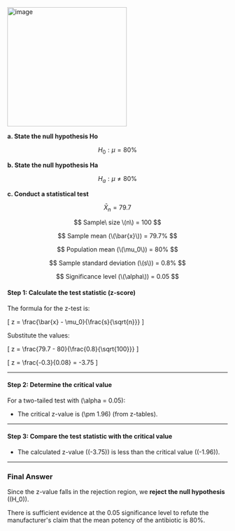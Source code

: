 
<img width="273" alt="image" src="https://github.com/user-attachments/assets/7ff151ac-7218-45b6-a3e8-db043ec0bf8d">

**a. State the null hypothesis Ho**

$$
H_0: \mu = 80\%
$$

**b. State the null hypothesis Ha**

$$
H_a: \mu \neq 80\%
$$

**c. Conduct a statistical test**

$$
\bar{X}_n = 79.7%, \quad \mu_0 = 5.86, \quad s = 0.70, \quad n = 100
$$

$$
Sample\ size \(n\) = 100
$$

$$
Sample mean (\(\bar{x}\)) = 79.7% 
$$

$$
Population mean (\(\mu_0\)) = 80%  
$$

$$
Sample standard deviation (\(s\)) = 0.8%  
$$

$$
Significance level (\(\alpha\)) = 0.05  
$$


#### Step 1: Calculate the test statistic (z-score)

The formula for the z-test is:

\[
z = \frac{\bar{x} - \mu_0}{\frac{s}{\sqrt{n}}}
\]

Substitute the values:

\[
z = \frac{79.7 - 80}{\frac{0.8}{\sqrt{100}}}
\]

\[
z = \frac{-0.3}{0.08} = -3.75
\]

---

#### Step 2: Determine the critical value

For a two-tailed test with \(\alpha = 0.05\):

- The critical z-value is \(\pm 1.96\) (from z-tables).

---

#### Step 3: Compare the test statistic with the critical value

- The calculated z-value (\(-3.75\)) is less than the critical value (\(-1.96\)).  

---

### Final Answer

Since the z-value falls in the rejection region, we **reject the null hypothesis** (\(H_0\)).

There is sufficient evidence at the 0.05 significance level to refute the manufacturer's claim that the mean potency of the antibiotic is 80%.




